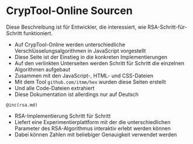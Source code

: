 # CrypTool-Online Sourcen

Diese Beschreibung ist für Entwickler, die interessiert, 
wie RSA-Schritt-für-Schritt funktioniert.

* Auf CrypTool-Online werden unterschiedliche
  Verschlüsselungsalgorithmen in JavaScript vorgestellt
* Diese Seite ist der Einstieg in die konkreten Implementierungen
* Auf den verlinkten Unterseiten werden Schritt für Schritt die
  einzelnen Algorithmen aufgebaut
* Zusammen mit den JavaScript-, HTML- und CSS-Dateien
* Mit dem Tool `github.com/itmm/hex` wurden diese Seiten erstellt
* Und alle Code-Dateien extrahiert
* Diese Dokumentation ist allerdings nur auf Deutsch

```
@inc(rsa.md)
```
* RSA-Implementierung Schritt für Schritt
* Liefert eine Experimentierplattform mit der die unterschiedlichen
  Parameter des RSA-Algorithmus interaktiv erlebt werden können
* Dabei können Zahlen mit beliebiger Genauigkeit verwendet werden

